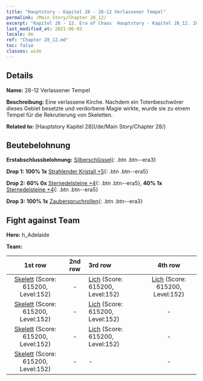 ```yaml
---
title: "Hauptstory - Kapitel 28 - 28-12 Verlassener Tempel"
permalink: /Main Story/Chapter 28_12/
excerpt: "Kapitel 28 - 12. Era of Chaos  Hauptstory - Kapitel 28_12. 28-12 Verlassener Tempel"
last_modified_at: 2021-06-03
locale: de
ref: "Chapter 28_12.md"
toc: false
classes: wide
---
```


## Details

 **Name:** 28-12 Verlassener Tempel

 **Beschreibung:** Eine verlassene Kirche. Nachdem ein Totenbeschwörer dieses Gebiet besetzte und verdorbene Magie wirkte, wurde sie zu einem Tempel für die Rekrutierung von Skeletten.

 **Related to:** [Hauptstory Kapitel 28](/de/Main Story/Chapter 28/)

## Beutebelohnung

 **Erstabschlussbelohnung:** [Silberschlüssel](/ItemsDE/con_693/){: .btn .btn--era3}

 **Drop 1:** **100% 1x** [Strahlender Kristall +5](/ItemsDE/mat_101/){: .btn .btn--era5}

 **Drop 2:** **60% 0x** [Sternedelsteine +4](/ItemsDE/mat_93/){: .btn .btn--era5}, **40% 1x** [Sternedelsteine +4](/ItemsDE/mat_93/){: .btn .btn--era5}

 **Drop 3:** **100% 1x** [Zauberspruchrollen](/ItemsDE/con_694/){: .btn .btn--era3}


## Fight against Team
 **Hero:** h_Adelaide

 **Team:**


  | 1st row | 2nd row | 3rd row | 4th row |
  |:----:|:----:|:----|:----:|
  | [Skelett](/de/units/Skeleton/) (Score: 615200, Level:152)  | - | [Lich](/de/units/Lich/) (Score: 615200, Level:152)  | [Lich](/de/units/Lich/) (Score: 615200, Level:152)  |
  | [Skelett](/de/units/Skeleton/) (Score: 615200, Level:152)  | - | [Lich](/de/units/Lich/) (Score: 615200, Level:152)  | - |
  | [Skelett](/de/units/Skeleton/) (Score: 615200, Level:152)  | - | [Lich](/de/units/Lich/) (Score: 615200, Level:152)  | - |
  | [Skelett](/de/units/Skeleton/) (Score: 615200, Level:152)  | - | - | - |


